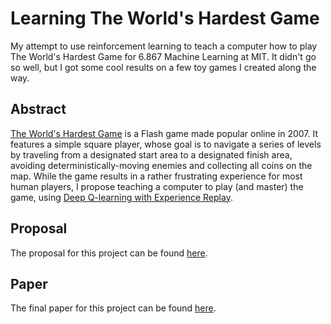 # Learning The World's Hardest Game

My attempt to use reinforcement learning to teach a computer how to play The World's Hardest Game for 6.867 Machine Learning at MIT. It didn't go so well, but I got some cool results on a few toy games I created along the way.

## Abstract

[The World's Hardest Game](http://www.worldshardestgame.org/) is a Flash game made popular online in 2007. It features a simple square player, whose goal is to navigate a series of levels by traveling from a designated start area to a designated finish area, avoiding deterministically-moving enemies and collecting all coins on the map. While the game results in a rather frustrating experience for most human players, I propose teaching a computer to play (and master) the game, using [Deep Q-learning with Experience Replay](https://www.cs.toronto.edu/~vmnih/docs/dqn.pdf).

## Proposal

The proposal for this project can be found [here](tex/proposal/proposal.pdf).

## Paper

The final paper for this project can be found [here](tex/report/report.pdf).
